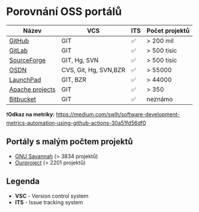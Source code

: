 Porovnání OSS portálů
=====================

|Název|VCS|ITS|Počet projektů|
|---|---|---|---|
|[GitHub](GitHub)|GIT|✅|> 200 mil|
|[GitLab](GitLab)|GIT|✅|> 500 tisíc|
|[SourceForge](SourceForge)|GIT, Hg, SVN|✅|> 500 tisíc|
|[OSDN](OSDN)|CVS, Git, Hg, SVN,BZR|✅|> 55000|
|[LaunchPad](LaunchPad)|GIT, BZR|✅|> 44000|
|[Apache projects](Apache)|GIT|✅|> 350|
|[Bitbucket](Bitbucket)|GIT|✅|neznámo|

❗️**Odkaz na metriky:** https://medium.com/swlh/software-development-metrics-automation-using-github-actions-30a51fd56df0

## Portály s malým počtem projektů
* [GNU Savannah](https://savannah.nongnu.org/) (> 3834 projektů)
* [Ourproject](https://ourproject.org/) (> 2201 projektů)

## Legenda

* **VSC** - Version control system
* **ITS** - Issue tracking system